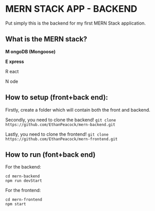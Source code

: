 # MERN STACK APP - BACKEND

Put simply this is the backend for my first MERN Stack application.

## What is the MERN stack?

**M ongoDB (Mongoose)**

**E xpress**

R eact

N ode

## How to setup (front+back end):

Firstly, create a folder which will contain both the front and backend.

Secondly, you need to clone the backend!
`git clone https://github.com/EthanPeacock/mern-backend.git`

Lastly, you need to clone the frontend!
`git clone https://github.com/EthanPeacock/mern-frontend.git`

## How to run (font+back end)

For the backend:

```
cd mern-backend
npm run devStart
```

For the frontend:

```
cd mern-frontend
npm start
```
